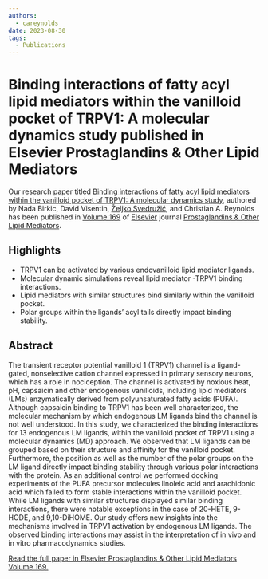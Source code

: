 ```yaml
---
authors:
  - careynolds
date: 2023-08-30
tags:
  - Publications
---
```


# Binding interactions of fatty acyl lipid mediators within the vanilloid pocket of TRPV1: A molecular dynamics study published in Elsevier Prostaglandins & Other Lipid Mediators

Our research paper titled [Binding interactions of fatty acyl lipid mediators within the vanilloid pocket of TRPV1: A molecular dynamics study](https://www.sciencedirect.com/science/article/abs/pii/S1098882323000680), authored by Nada Birkic, David Visentin, [Željko Svedružić](../../principal-investigator.md), and Christian A. Reynolds has been published in [Volume 169](https://www.sciencedirect.com/journal/prostaglandins-and-other-lipid-mediators/vol/169/suppl/C) of [Elsevier](https://www.elsevier.com/) journal [Prostaglandins & Other Lipid Mediators](https://www.sciencedirect.com/journal/prostaglandins-and-other-lipid-mediators).

## Highlights

- TRPV1 can be activated by various endovanilloid lipid mediator ligands.
- Molecular dynamic simulations reveal lipid mediator -TRPV1 binding interactions.
- Lipid mediators with similar structures bind similarly within the vanilloid pocket.
- Polar groups within the ligands’ acyl tails directly impact binding stability.

<!-- more -->

## Abstract

The transient receptor potential vanilloid 1 (TRPV1) channel is a ligand-gated, nonselective cation channel expressed in primary sensory neurons, which has a role in nociception. The channel is activated by noxious heat, pH, capsaicin and other endogenous vanilloids, including lipid mediators (LMs) enzymatically derived from polyunsaturated fatty acids (PUFA). Although capsaicin binding to TRPV1 has been well characterized, the molecular mechanism by which endogenous LM ligands bind the channel is not well understood. In this study, we characterized the binding interactions for 13 endogenous LM ligands, within the vanilloid pocket of TRPV1 using a molecular dynamics (MD) approach. We observed that LM ligands can be grouped based on their structure and affinity for the vanilloid pocket. Furthermore, the position as well as the number of the polar groups on the LM ligand directly impact binding stability through various polar interactions with the protein. As an additional control we performed docking experiments of the PUFA precursor molecules linoleic acid and arachidonic acid which failed to form stable interactions within the vanilloid pocket. While LM ligands with similar structures displayed similar binding interactions, there were notable exceptions in the case of 20-HETE, 9-HODE, and 9,10-DiHOME. Our study offers new insights into the mechanisms involved in TRPV1 activation by endogenous LM ligands. The observed binding interactions may assist in the interpretation of in vivo and in vitro pharmacodynamics studies.

[Read the full paper in Elsevier Prostaglandins & Other Lipid Mediators Volume 169.](https://www.sciencedirect.com/science/article/abs/pii/S1098882323000680)
